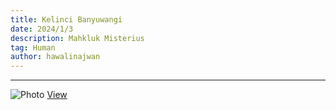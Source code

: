 ```yaml
---
title: Kelinci Banyuwangi
date: 2024/1/3
description: Mahkluk Misterius 
tag: Human
author: hawalinajwan
---
```

---
<Image
  src="/images/kelinci.jpg"
  alt="Photo"
  width={562}
  height={375}
  priority
  className="next-image"
/>
[View](/images/kelinci.jpg)

